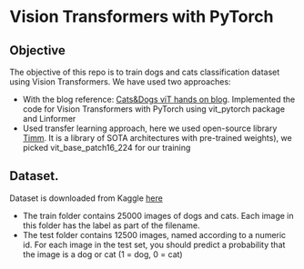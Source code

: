 # Vision Transformers with PyTorch
## Objective
The objective of this repo is to train dogs and cats classification dataset using Vision Transformers. We have used two approaches:
- With the blog reference: [Cats&Dogs viT hands on blog](https://analyticsindiamag.com/hands-on-vision-transformers-with-pytorch/). Implemented the code for Vision Transformers with PyTorch using vit_pytorch package and Linformer
- Used transfer learning approach, here we used open-source library [Timm](https://rwightman.github.io/pytorch-image-models/models/vision-transformer/). It is a library of SOTA architectures with pre-trained weights), we picked vit_base_patch16_224 for our training

## Dataset.
Dataset is downloaded from Kaggle [here](https://www.kaggle.com/c/dogs-vs-cats-redux-kernels-edition/data)
- The train folder contains 25000 images of dogs and cats. Each image in this folder has the label as part of the filename. 
- The test folder contains 12500 images, named according to a numeric id. For each image in the test set, you should predict a probability that the image is a dog or cat (1 = dog, 0 = cat)
